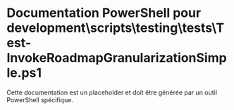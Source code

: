 # Documentation PowerShell pour development\scripts\testing\tests\Test-InvokeRoadmapGranularizationSimple.ps1

Cette documentation est un placeholder et doit être générée par un outil PowerShell spécifique.
